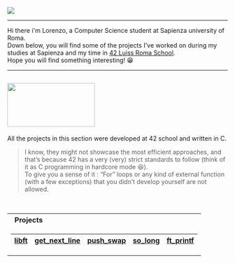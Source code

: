 ![](https://64.media.tumblr.com/13d2c753eed929097cc13bbb1d3e482c/67441800327766fc-96/s1920x1080/fe67f6e7feaaf682aa84cd0280cbb4eed24e9dea.gif)

---

Hi there i'm Lorenzo, a Computer Science student at Sapienza university of Roma.<br>
Down below, you will find some of the projects I've worked on during my studies at Sapienza and my time in [42 Luiss Roma School](https://42roma.it/).<br>
Hope you will find something interesting! :grin:

---

## <img src="https://makerfairerome.eu/wp-content/uploads/2020/08/42-Roma-luiss-1.jpg" width="200" height="100">
All the projects in this section were developed at 42 school and written in C. <br>
>I know, they might not showcase the most efficient approaches, and that’s because 42 has a very (very) strict standards to follow (think of it as C programming in hardcore mode 😆).<br>
>To give you a sense of it : “For” loops or any kind of external function (with a few exceptions) that you didn’t develop yourself are not allowed.

<table> 
<tr>
<th align="left"> &nbsp; Projects</th>
</tr>
<tr>

<td>

| [libft](https://github.com/onetrainn/libft)          | [get_next_line](https://github.com/onetrainn/get_next_line) |[push_swap](https://github.com/onetrainn/push_swap)  | [so_long](https://github.com/onetrainn/so_long) | [ft_printf](https://github.com/onetrainn/ft_printf)|
|                                                    --|                                                           --|                                                   --|                                               --|  --|
</td> </tr> </table>


<tabele>

<!--
**onetrainn/onetrainn** is a ✨ _special_ ✨ repository because its `README.md` (this file) appears on your GitHub profile.

Here are some ideas to get you started:

- 🔭 I’m currently working on ...
- 🌱 I’m currently learning ...
- 👯 I’m looking to collaborate on ...
- 🤔 I’m looking for help with ...
- 💬 Ask me about ...
- 📫 How to reach me: ...
- 😄 Pronouns: ...
- ⚡ Fun fact: ...
-->
